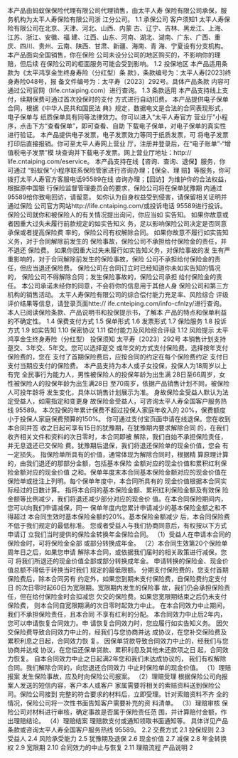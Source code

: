 本产品由蚂蚁保保险代理有限公司代理销售，由太平人寿
保险有限公司承保，服务机构为太平人寿保险有限公司浙
江分公司。
1.1 承保公司
客户须知1
太平人寿保险有限公司在北京、天津、河北、山西、内蒙
古、辽宁、吉林、黑龙江、上海、江苏、浙江、安徽、福
建、江西、山东、河南、湖北、湖南、广东、广西、重
庆、四川、贵州、云南、陕西、甘肃、新疆、海南、青
海、宁夏设有分支机构。本产品面向全国销售，你在保险
公司未设分公司的地区购买的，不影响你的理赔，但后续
在保险公司的柜面服务可能会受到影响。
1.2 投保地区
本产品适用条款为《太平鸿享金生终身寿险（分红型）条
款》，条款编号为：太平人寿[2023]终身寿险048号，报
备文件编号为：太平寿〔2023〕292号。具体产品条款
内容可通过公司官网（life.cntaiping.com）进行查询。
1.3 条款适用
本产品支持线上支付，续期保费可通过首次投保时的支付
方式进行自动扣费。
本产品提供电子保单合同，根据《中华人民共和国民法
典》规定，数据电文是合法的合同表现形式，电子保单与
纸质保单具有同等法律效力。你可以进入“太平人寿官方
营业厅”小程序，点击下方“查看保单”，即可查看、自助
下载电子保单，对电子保单的真实性进行验证。
本产品提供电子发票，电子发票效力等同于纸质发票，可
将电子发票打印后直接报销。你可至太平人寿网上营业
厅，注册并登录后，在“电子账单”-“增值税电子发票”模
块查询并下载电子发票。网上营业厅地址：http://
life.cntaiping.com/eservice。
本产品支持在线【咨询、查询、退保】服务，你可通过
“蚂蚁保”小程序联系保险管家进行咨询办理；【保全、理
赔】等服务，你可拨打太平人寿官方客服电话95589在线
咨询办理；【回访】为维护你的合法权益，根据原中国银
行保险监督管理委员会的要求，保险公司将在保单犹豫期
内通过95589给你致电回访，请留意。
如你认为自身权益受到侵害，请保留相关证明并通过保险
公司官方网站http://life.cntaiping.com/或投诉电话
95589进行投诉。
保险公司就你和被保险人的有关情况提出询问，你应当如
实告知。
如果你故意或者因重大过失未履行前款规定的如实告知义
务，足以影响保险公司决定是否同意承保或者提高保险费
率的，保险公司有权解除合同。
如果你故意不履行如实告知义务，对于合同解除前发生的
保险事故，保险公司不承担给付保险金的责任，并不退还
保险费。
如果你因重大过失未履行如实告知义务，对保险事故的发
生有严重影响的，对于合同解除前发生的保险事故，保险
公司不承担给付保险金的责任，但应当退还保险费。
保险公司在合同订立时已经知道你未如实告知的情况的，
保险公司不得解除合同；发生保险事故的，保险公司承担
给付保险金的责任。
本公司承诺未经你的同意，不会将你的信息用于其他人身
保险公司和第三方机构的销售活动。
太平人寿保险有限公司的综合偿付能力充足率、风险综合
评级评价结果等信息，请登录页面htte://
ife.cnteiping.com/info-cfnlzy/进行查询。
本人已阅读保险条款、产品说明书和投保提示书，了解本
产品的特点和保单利益的不确定性。
1.4 保费支付方式
1.5 保单形式
1.6 发票形式
1.7 保险服务
1.8 投诉方式
1.9 如实告知
1.10 保密协议
1.11 偿付能力及风险综合评级
1.12 风险提示
太平鸿享金生终身寿险（分红型）
投保须知
太平寿〔2023〕292号
本销售计划支持趸交、3年交、5年交。您可以选择趸交
或年交的方式支付保险费。选择按年支付保险费的，您在
支付了首期保险费后，应按合同的约定在每个保险费约定
支付日支付当期应支付的保险费。
本产品支持为本人或子女投保，投保人为18周岁以上有完
全民事行为能力人，男性被保险人的投保年龄为出生满
28日至66周岁，女性被保险人的投保年龄为出生满28日
至70周岁，依据产品销售计划不同，被保险人可投年龄将
发生变化，具体以销售计划展示为准。
身故保险金受益人默认为法定受益人，如需指定和变更身
故保险金受益人，可咨询太平人寿全国客户服务热线
95589。
本次投保的年累计保费不超过投保人家庭年收入的
20%，保费额度小于投保人家庭保费预算的150%。
你可通过支付宝页面申请在线退保。您在收到本合同并签
收之日起可享有15日的犹豫期，在犹豫期内要求解除合同
的，在我们收齐相关文件和资料的次日零时，本合同即被
解除，我们自始不承担保险责任，并无息退还已交保险
费。犹豫期后退保，我们将退还保险单的现金价值，您会
有一定损失。
指保险单所具有的价值，通常体现为解除合同时，根据精
算原理计算的，由我们退还的那部分金额，包括基本保险
金额对应的现金价值和累积红利保险金额对应的现金价值
之和。保单年度末本合同基本保险金额对应的现金价值在
保险单或批注上列明。每个保单年度中，本合同所具有的
现金价值根据本合同实际经过的日数计算。
指将本合同的基本保险金额、累积红利保险金额及有效保
险金额等比例减少，我们将退还减少部分对应的现金价
值。在本合同保险期间内，您可以向我们申请减保，同一
保单年度内您累计申请减少的基本保险金额之和不得超过
本合同生效时基本保险金额的20%。基本保险金额减少
后，本合同保险费不低于我们规定的最低标准。
您或者受益人与我们协商同意后，有权按以下方式申请订
立我们当时提供的保险金转换年金保险合同。
（1）受益人在申请本合同的保险金时，可将保险金全部
或部分转换成年金。
（2）本合同生效第20个保险单周年日之后，如果您申请
解除本合同，或依据我们届时的相关政策进行减保，您可
将我们所退还的现金价值全部或部分转换成年金。
申请转换的保险金、现金价值总额不得低于转换当时我们
规定的最低限额。
分期支付保险费的，您支付首期保险费后，除本合同另有
约定外，如果您到期未支付保险费，自保险费约定支付日
的次日零时起60日为宽限期。宽限期内发生的保险事
故，我们仍会承担保险责任，但在给付保险金时会扣减您
欠交的保险费。如果您宽限期结束之后仍未支付保险费，
则本合同自宽限期满的次日零时起效力中止。
在本合同效力中止期间，我们不承担保险责任，且本合同
不享有红利的分配。
本合同效力中止后2年内，您可以申请恢复合同效力。申
请恢复合同效力时，您应履行如实告知义务。
因欠交保险费导致合同效力中止的，经我们与您协商并达
成协议，在您补交保险费及累积利息之日起，合同效力恢
复。
因保单贷款导致合同效力中止的，经我们与您协商并达成
协议，在您偿还保单贷款、累积利息及其他未还款项之日
起，合同效力恢复。
自本合同效力中止之日起满2年您和我们未达成协议的，
我们有权解除合同。我们解除合同的，向您退还合同效力
中止时保险单的现金价值。
（1）理赔报案
发生保险事故，应及时向保险公司报案。
（2）理赔受理
根据保险公司向报案人发送的短信内容，客户本人或客户
家属需要将相关的索赔资料送到保险公司。保险公司接到
完整的符合要求的材料后，立即受理。针对索赔资料不齐
全的情况，保险公司将一次性书面告知客户需要补充的资
料清单。
（3）理赔审核
保险公司对材料进行审核，确定事故是否属于保险责任范
围，并计算赔付金额，作出理赔结论。
（4）理赔结案
理赔款支付或通知领取书面通知等。
具体详见产品条款或咨询太平人寿全国客户服务热线
95589。
2.2 交费方式
2.1 投保规则
2.3 受益人
2.4 风险承受能力
2.5 犹豫期及退保
2.6 现金价值
2.7 减保
2.8 年金转换权
2.9 宽限期
2.10 合同效力的中止与恢复
2.11 理赔流程
产品说明 2
